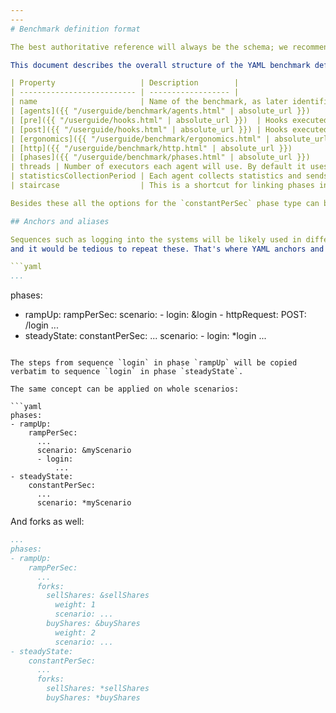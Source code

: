 ```yaml
---
---
# Benchmark definition format

The best authoritative reference will always be the schema; we recommend [using Visual Studio Code with schema support]({{ "/docs/editor.html" | absolute_url }}).

This document describes the overall structure of the YAML benchmark definition:

| Property                   | Description        |
| -------------------------- | ------------------ |
| name                       | Name of the benchmark, as later identified in the CLI |
| [agents]({{ "/userguide/benchmark/agents.html" | absolute_url }})          | List of one or more agents for clustered runs. This section can be omitted in [standalone mode]({{ "/userguide/installation/start_manual.html" | absolute_url }}). |
| [pre]({{ "/userguide/hooks.html" | absolute_url }})  | Hooks executed before any benchmark run starts |
| [post]({{ "/userguide/hooks.html" | absolute_url }}) | Hooks executed after any benchmark run terminates |
| [ergonomics]({{ "/userguide/benchmark/ergonomics.html" | absolute_url }})  |  Utility options that modify scenarios |
| [http]({{ "/userguide/benchmark/http.html" | absolute_url }})              | Configure target servers and HTTP connection options. |
| [phases]({{ "/userguide/benchmark/phases.html" | absolute_url }})          | List of [phases]({{ "/docs/concepts.html#phases" | absolute_url }}) in this benchmark. |
| threads | Number of executors each agent will use. By default it uses only 1 thread for simulating all sessions |
| statisticsCollectionPeriod | Each agent collects statistics and sends them to the controller with specified period. Default is 1 second. |
| staircase                  | This is a shortcut for linking phases into a common type of scenario, called [staircase]({{ "/userguide/benchmark/phases.html#staircase" | absolute_url }}) as the load is gradually increased in steps. |

Besides these all the options for the `constantPerSec` phase type can be embedded into the top-level to allow {% include ghlink.md text='shorthand benchmark syntax' src='core/src/test/resources/scenarios/shortcut.hf.yaml' %} in scenarios with constant load. In that case you cannot use the `phases` declaration, though.

## Anchors and aliases

Sequences such as logging into the systems will be likely used in different phases/scenarios
and it would be tedious to repeat these. That's where YAML anchors and aliases come into play:

```yaml
...
```

phases:
- rampUp:
    rampPerSec:
      scenario:
      - login: &login
        - httpRequest:
            POST: /login
        ...
- steadyState:
    constantPerSec:
      ...
      scenario:
      - login: *login
      ...
```

The steps from sequence `login` in phase `rampUp` will be copied verbatim to sequence `login` in phase `steadyState`.

The same concept can be applied on whole scenarios:

```yaml
phases:
- rampUp:
    rampPerSec:
      ...
      scenario: &myScenario
      - login:
          ...
- steadyState:
    constantPerSec:
      ...
      scenario: *myScenario
```

And forks as well:

```yaml
...
phases:
- rampUp:
    rampPerSec:
      ...
      forks:
        sellShares: &sellShares
          weight: 1
          scenario: ...
        buyShares: &buyShares
          weight: 2
          scenario: ...
- steadyState:
    constantPerSec:
      ...
      forks:
        sellShares: *sellShares
        buyShares: *buyShares
```
